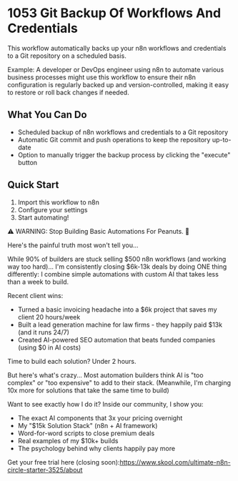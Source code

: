 # 1053 Git Backup Of Workflows And Credentials

This workflow automatically backs up your n8n workflows and credentials to a Git repository on a scheduled basis.

Example: A developer or DevOps engineer using n8n to automate various business processes might use this workflow to ensure their n8n configuration is regularly backed up and version-controlled, making it easy to restore or roll back changes if needed.

## What You Can Do
- Scheduled backup of n8n workflows and credentials to a Git repository
- Automatic Git commit and push operations to keep the repository up-to-date
- Option to manually trigger the backup process by clicking the "execute" button

## Quick Start
1. Import this workflow to n8n
2. Configure your settings
3. Start automating!

⚠️ WARNING: Stop Building Basic Automations For Peanuts. 🚫

Here's the painful truth most won't tell you...

While 90% of builders are stuck selling $500 n8n workflows (and working way too hard)...
I'm consistently closing $6k-13k deals by doing ONE thing differently:
I combine simple automations with custom AI that takes less than a week to build.

Recent client wins:
* Turned a basic invoicing headache into a $6k project that saves my client 20 hours/week
* Built a lead generation machine for law firms - they happily paid $13k (and it runs 24/7)
* Created AI-powered SEO automation that beats funded companies (using $0 in AI costs)

Time to build each solution? Under 2 hours.

But here's what's crazy...
Most automation builders think AI is "too complex" or "too expensive" to add to their stack.
(Meanwhile, I'm charging 10x more for solutions that take the same time to build)

Want to see exactly how I do it?
Inside our community, I show you:
* The exact AI components that 3x your pricing overnight
* My "$15k Solution Stack" (n8n + AI framework)
* Word-for-word scripts to close premium deals
* Real examples of my $10k+ builds
* The psychology behind why clients happily pay more

Get your free trial here (closing soon):https://www.skool.com/ultimate-n8n-circle-starter-3525/about
